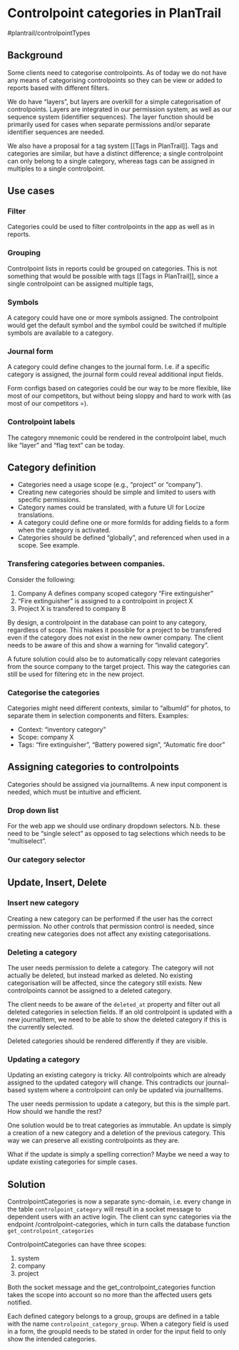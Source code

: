 # Controlpoint categories in PlanTrail
#plantrail/controlpointTypes

## Background
Some clients need to categorise controlpoints. As of today we do not have any means of categorising controlpoints so they can be view or added to reports based with different filters.

We do have “layers”, but layers are overkill for a simple categorisation of controlpoints. Layers are integrated in our permission system, as well as our sequence system (identifier sequences). The layer function should be primarily used for cases when separate permissions and/or separate identifier sequences are needed.

We also have a proposal for a tag system [[Tags in PlanTrail]]. Tags and categories are similar, but have a distinct difference; a single controlpoint can only belong to a single category, whereas tags can be assigned in multiples to a single controlpoint.

## Use cases
### Filter
Categories could be used to filter controlpoints in the app as well as in reports.
### Grouping
Controlpoint lists in reports could be grouped on categories. This is not something that would be possible with tags [[Tags in PlanTrail]], since a single controlpoint can be assigned multiple tags,
### Symbols
A category could have one or more symbols assigned. The controlpoint would get the default symbol and the symbol could be switched if multiple symbols are available to a category.
### Journal form
A category could define changes to the journal form. I.e. if a specific category is assigned, the journal form could reveal additional input fields.

Form configs based on categories could be our way to be more flexible, like most of our competitors, but without being sloppy and hard to work with (as most of our competitors =).
### Controlpoint labels
The category mnemonic could be rendered in the controlpoint label, much like “layer” and “flag text” can be today.

## Category definition
* Categories need a usage scope (e.g., “project” or “company”).
* Creating new categories should be simple and limited to users with specific permissions.
* Category names could be translated, with a future UI for Locize translations.
* A category could define one or more formIds for adding fields to a form when the category is activated.
* Categories should be defined “globally”, and referenced when used in a scope. See example.
### Transfering categories between companies.
Consider the following:
1. Company A defines company scoped category “Fire extinguisher”
2. “Fire extinguisher” is assigned to a controlpoint in project X
3. Project X is transfered to company B

By design, a controlpoint in the database can point to any category, regardless of scope. This makes it possible for a project to be transfered even if the category does not exist in the new owner company. The client needs to be aware of this and show a warning for “invalid category”.

A future solution could also be to automatically copy relevant categories from the source company to the target project. This way the categories can still be used for filtering etc in the new project.

### Categorise the categories
Categories might need different contexts, similar to “albumId” for photos, to separate them in selection components and filters.
Examples:
* Context: “inventory category”
* Scope: company X
* Tags: “fire extinguisher”, “Battery powered sign”, “Automatic fire door”



## Assigning categories to controlpoints
Categories should be assigned via journalItems. A new input component is needed, which must be intuitive and efficient.

### Drop down list
For the web app we should use ordinary dropdown selectors. N.b. these need to be “single select” as opposed to tag selections which needs to be “multiselect”.

### Our category selector


## Update, Insert, Delete
### Insert new category
Creating a new category can be performed if the user has the correct permission. No other controls that permission control is needed, since creating new categories does not affect any existing categorisations.

### Deleting a category
The user needs permission to delete a category. The category will not actually be deleted, but instead marked as deleted. No existing categorisation will be affected, since the category still exists. New controlpoints cannot be assigned to a deleted category.

The client needs to be aware of the `deleted_at` property and filter out all deleted categories in selection fields. If an old controlpoint is updated with a new journalItem, we need to be able to show the deleted category if this is the currently selected.

Deleted categories should be rendered differently if they are visible.

### Updating a category
Updating an existing category is tricky. All controlpoints which are already assigned to the updated category will change. This contradicts our journal-based system where a controlpoint can only be updated via journalItems.

The user needs permission to update a category, but this is the simple part. How should we handle the rest?

One solution would be to treat categories as immutable. An update is simply a creation of a new category and a deletion of the previous category. This way we can preserve all existing controlpoints as they are.

What if the update is simply a spelling correction? Maybe we need a way to update existing categories for simple cases.

## Solution
ControlpointCategories is now a separate sync-domain, i.e. every change in the table `controlpoint_category` will result in a socket message to dependent users with an active login. The client can sync categories via the endpoint /controlpoint-categories, which in turn calls the database function `get_controlpoint_categories`

ControlpointCategories can have three scopes:
1. system
2. company
3. project

Both the socket message and the get_controlpoint_categories function takes the scope into account so no more than the affected users gets notified.

Each defined category belongs to a group, groups are defined in a table with the name `controlpoint_category_group`. When a category field is used in a form, the groupId needs to be stated in order for the input field to only show the intended categories.